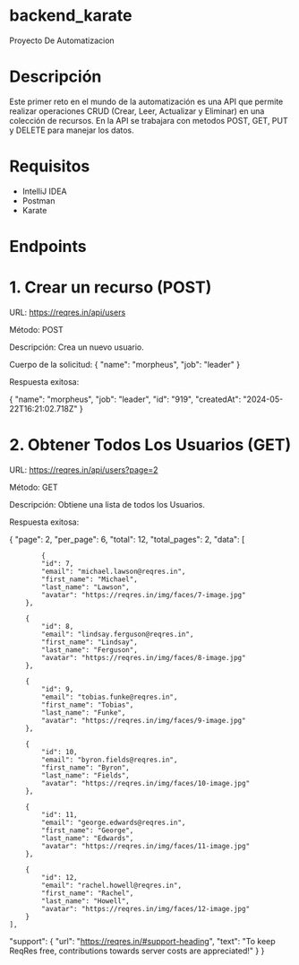 # backend_karate
Proyecto De Automatizacion
# Descripción
Este primer reto en el mundo de la automatización es una API que permite realizar operaciones CRUD (Crear, Leer, Actualizar y Eliminar) en una colección de recursos. En la API se trabajara con metodos POST, GET, PUT y DELETE para manejar los datos.
# Requisitos
- IntelliJ IDEA
- Postman 
- Karate
# Endpoints
# 1. Crear un recurso (POST)
URL: https://reqres.in/api/users

Método: POST

Descripción: Crea un nuevo usuario.

Cuerpo de la solicitud:
{
    "name": "morpheus",
    "job": "leader"
}

Respuesta exitosa:

{
    "name": "morpheus",
    "job": "leader",
    "id": "919",
    "createdAt": "2024-05-22T16:21:02.718Z"
}

# 2. Obtener Todos Los Usuarios (GET)

URL: https://reqres.in/api/users?page=2

Método: GET

Descripción: Obtiene una lista de todos los Usuarios.

Respuesta exitosa:


{
    "page": 2,
    "per_page": 6,
    "total": 12,
    "total_pages": 2,
    "data": [

            {
            "id": 7,
            "email": "michael.lawson@reqres.in",
            "first_name": "Michael",
            "last_name": "Lawson",
            "avatar": "https://reqres.in/img/faces/7-image.jpg"
        },

        {
            "id": 8,
            "email": "lindsay.ferguson@reqres.in",
            "first_name": "Lindsay",
            "last_name": "Ferguson",
            "avatar": "https://reqres.in/img/faces/8-image.jpg"
        },

        {
            "id": 9,
            "email": "tobias.funke@reqres.in",
            "first_name": "Tobias",
            "last_name": "Funke",
            "avatar": "https://reqres.in/img/faces/9-image.jpg"
        },

        {
            "id": 10,
            "email": "byron.fields@reqres.in",
            "first_name": "Byron",
            "last_name": "Fields",
            "avatar": "https://reqres.in/img/faces/10-image.jpg"
        },

        {
            "id": 11,
            "email": "george.edwards@reqres.in",
            "first_name": "George",
            "last_name": "Edwards",
            "avatar": "https://reqres.in/img/faces/11-image.jpg"
        },

        {
            "id": 12,
            "email": "rachel.howell@reqres.in",
            "first_name": "Rachel",
            "last_name": "Howell",
            "avatar": "https://reqres.in/img/faces/12-image.jpg"
        }
    ],
 
"support": {
        "url": "https://reqres.in/#support-heading",
        "text": "To keep ReqRes free, contributions towards server costs are appreciated!"
    }
}
